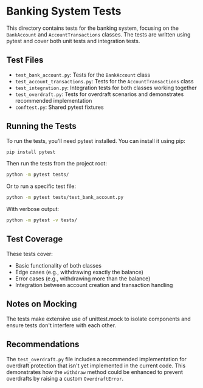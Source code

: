 # Banking System Tests

This directory contains tests for the banking system, focusing on the `BankAccount` and `AccountTransactions` classes. The tests are written using pytest and cover both unit tests and integration tests.

## Test Files

- `test_bank_account.py`: Tests for the `BankAccount` class
- `test_account_transactions.py`: Tests for the `AccountTransactions` class
- `test_integration.py`: Integration tests for both classes working together
- `test_overdraft.py`: Tests for overdraft scenarios and demonstrates recommended implementation
- `conftest.py`: Shared pytest fixtures

## Running the Tests

To run the tests, you'll need pytest installed. You can install it using pip:

```bash
pip install pytest
```

Then run the tests from the project root:

```bash
python -m pytest tests/
```

Or to run a specific test file:

```bash
python -m pytest tests/test_bank_account.py
```

With verbose output:

```bash
python -m pytest -v tests/
```

## Test Coverage

These tests cover:

- Basic functionality of both classes
- Edge cases (e.g., withdrawing exactly the balance)
- Error cases (e.g., withdrawing more than the balance)
- Integration between account creation and transaction handling

## Notes on Mocking

The tests make extensive use of unittest.mock to isolate components and ensure tests don't interfere with each other.

## Recommendations

The `test_overdraft.py` file includes a recommended implementation for overdraft protection that isn't yet implemented in the current code. This demonstrates how the `withdraw` method could be enhanced to prevent overdrafts by raising a custom `OverdraftError`.
